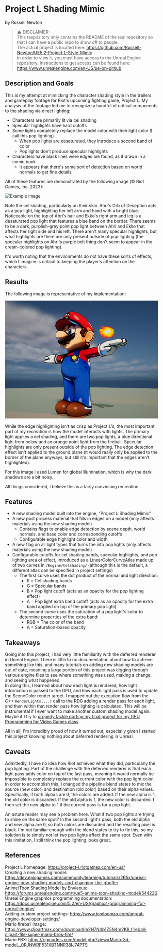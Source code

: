 # Project L Shading Mimic

by Russell Newton


> ⚠️ DISCLAIMER: \
> This respository only contains the README of the real repository so that I can have a public repo to show off to people. \
> The actual project is located here: https://github.com/Russell-Newton/UE5.2-Project-L-Style-Mimic \
> In order to view it, you must have access to the Unreal Engine repository. Instructions to get access can be found here: https://www.unrealengine.com/en-US/ue-on-github


## Description and Goals

This is my attempt at mimicking the character shading style in the trailers and gameplay footage for Riot's upcoming
fighting game, Project L. My analysis of the footage led me to recognize a handful of critical components to the shading
via direct lighting:

* Characters are primarily lit via cel shading
* Specular highlights have hard cutoffs
* Some lights completely replace the model color with their light color (I call this pop lighting)
	* When pop lights are desaturated, they introduce a second band of color
	* Pop lights don't produce specular highlights
* Characters have black lines were edges are found, as if drawn in a comic book
	* It appears that there's some sort of detection based on world normals to get fine details

All of these features are demonstrated by the following image (© Riot Games, Inc. 2023):

![Example Image](https://images.contentstack.io/v3/assets/blt3b1631a60bb9c200/blt357bb0acf248356c/649608d1e64f41305742d247/projectl-masthead-fg.png)

Note the cel shading, particularly on their skin. Ahri's Orb of Deception acts as a pop light, highlighting her left arm
and hand with a bright blue. Noticeable on the top of Ahri's hair and Ekko's right arm and leg is a desaturated pop
light that features a blue band on the border. There seems to be a dark, purplish-grey point pop light between Ahri and
Ekko that affects her right side and his left. There aren't many specular highlights, but what highlights are there are
only present outside of pop lighting (the specular highlights on Ahri's purple belt thing don't seem to appear in the
cream-colored pop lighting).

It's worth noting that the environments do not have these sorts of effects, which I imagine is critical to keeping the
player's attention on the characters.

## Results

The following image is representative of my implementation:

![Result Image](Images/Mario.png)

While the edge highlighting isn't as crisp as Project L's, the most important part of my recreation is how the model
interacts with lights. The primary light applies a cel shading, and there are two pop lights, a blue directional light
from below and an orange point light from the fireball. Specular highlights are only present outside of the pop
lighting. The edge detection effect isn't applied to the ground plane (it would really only be applied to the border
of the plane anyways, but still it's important that the edges aren't highlighted).

For this image I used Lumen for global illumination, which is why the dark shadows are a bit noisy.

All things considered, I believe this is a fairly convincing recreation.

## Features

* A new shading model built into the engine, "Project L Shading Mimic"
* A new post process material that fills in edges on a model (only affects materials using the new shading model)
	* Contains flags to enable edge detection by scene depth, world normals, and base color and corresponding cutoffs
	* Configurable edge highlight color and width
* A new flag on all light types that turns the into pop lights (only affects materials using the new shading model)
* Configurable cutoffs for cel shading bands, specular highlights, and pop lighting area of effect, introduced as a
  LinearColorCurveAtlas made up of two curves in `/Engine/CelShading/` (although this is the default, a different atlas
  can be specified in project settings)
	* The first curve uses the dot product of the normal and light direction:
		* R = Cel shading bands
		* G = Specular bands
		* B = Pop light cutoff (acts as an opacity for the pop lighting effect)
		* A = Pop light extra band cutoff (acts as an opacity for the extra band applied on top of the primary pop
		  light)
	* The second curve uses the saturation of a pop light's color to determine properties of the extra band:
		* RGB = The color of the band
		* A = Saturation-based opacity

## Takeaways

Going into this project, I had very little familiarity with the deferred renderer in Unreal Engine. There is little to
no documentation about how to achieve something like this, and many tutorials on adding new shading models are out of
date, meaning a large portion of this project was digging through various engine files to see where something was used,
making a change, and seeing what happened. \
In doing this, I learned about how each light is rendered, how light information is passed to the GPU, and how each
light pass is used to update the SceneColor render target. I mapped out the execution flow from the
C++ `RenderLights(...)` call to the RDG adding a render pass for each light, and then within that render pass how
lighting is calculated. This will be instrumental if I ever want to make another custom shading model again. Maybe if I
try
to [properly tackle porting my final project for my GPU Programming for Video Games class](https://github.com/Russell-Newton/CS4795-Port).

All in all, I'm incredibly proud of how it turned out, especially given I started this project knowing nothing about
deferred rendering in Unreal.

## Caveats

Admittedly, I have no idea how Riot achieved what they did, particularly the pop lighting. Part of the challenge with
the deferred renderer is that each light pass adds color on top of the last pass, meaning it would normally be
impossible to completely replace the current color with the pop light color. In order to accomplish this, I changed the
pipeline blend states to mix the source (new color) and destination (old color) based on their alpha values.
Specifically, if both alphas are 0, the colors are added. If the new alpha is 1, the old color is discarded. If the old
alpha is 1, the new color is discarded. I then set the new alpha to 1 if the current pass is for a pop light.

An astute reader may see a problem here. What if two pop lights are trying to shine on the same spot? In the second
light's pass, both the old alpha and new alpha are 0, so both colors are discarded and the resulting pixel is black. I'm
not familiar enough with the blend states to try to fix this, so my solution is to simply not let two pop lights affect
the same spot. Even with this limitation, I still think the pop lighting looks great.

## References

Project L homepage: https://project-l.riotgames.com/en-us/ \
Creating a new shading
model: https://dev.epicgames.com/community/learning/tutorials/2R5x/unreal-engine-new-shading-models-and-changing-the-gbuffer \
Anime/Toon Shading Model by Envieous: https://forums.unrealengine.com/t/ue5-anime-toon-shading-model/544226 \
Unreal Engine graphics programming
documentation: https://docs.unrealengine.com/5.2/en-US/graphics-programming-for-unreal-engine/ \
Adding custom project settings: https://www.tomlooman.com/unreal-engine-developer-settings/ \
Mario fireball
image: https://www.clipartmax.com/download/m2H7N4b1Z5N4m2K9_fireball-clipart-file-super-mario-bros-fire/ \
Mario FBX: https://rigmodels.com/model.php?view=Mario-3d-model__0RJNWRF531XBTNNR38IJ74PTS

